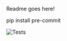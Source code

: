 Readme goes here!

pip install pre-commit

![Tests](https://github.com/Ricky294/python_ci_cd_sample/actions/workflows/tests.yaml/badge.svg)
